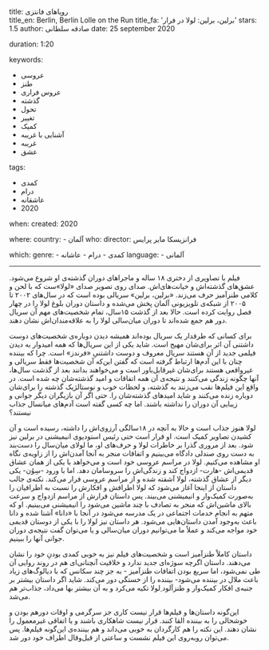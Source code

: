 
title: رویاهای فانتزی  
title_en: Berlin, Berlin Lolle on the Run
title_fa: 'برلین، برلین: لولا در فرار'
stars: 1.5 
author: صادقه سلطانی
date: 25 september 2020

duration: 1:20

keywords:
  - عروسی
  - طنز
  - عروس فراری
  - گذشته
  - تحول
  - تغییر
  - کمیک
  - آشنایی با غریبه
  - غریبه
  - عشق

tags:
  - کمدی
  - درام
  - عاشقانه
  - 2020  

when:
  created: 2020

where:
  country:
    - آلمان 
who:
  director: فرانزیسکا مایر پرایس  

which:
  genre:
    - کمدی
    - درام
    - عاشانه
  language:
    - آلمانی
   
---

فیلم با تصاویری از دختری ۱۸ ساله و ماجراهای دوران گذشته‌ی او شروع می‌شود. عشق‌های گذشته‌اش و خیانت‌های‌اش. صدای روی تصویر صدای «لولا»ست که با لحن و کلامی طنزآمیز حرف می‌زند. «برلین، برلین» سریالی بوده است که در سال‌های ۲۰۰۲ تا ۲۰۰۵ از شبکه‌ی تلویزیونی آلمان پخش می‌شده و داستان دوران بلوغ لولا را در چهار فصل روایت کرده است. حالا بعد از گذشت ۱۵سال، تمام شخصیت‌های مهم آن سریال دور هم جمع شده‌اند تا دوران میان‌سالی لولا را به علاقه‌مندان‌اش نشان دهند. 

برای کسانی که طرفدار یک سریال بوده‌اند همیشه دیدن دوباره‌ی شخصیت‌های دوست داشتنی‌ آن اثر برای‌شان مهیج است. شاید یکی از این سریال‌ها که همه امیدوار به دیدن فیلمی جدید از آن هستند سریال معروف و دوست داشتنیِ «فرندز» است. چرا که بیننده چنان با این آدم‌ها ارتباط گرفته است که گفتن این‌که آن شخصیت‌ها فقط سریالی و غیرواقعی هستند برای‌شان غیرقابل‌باور است و می‌خواهند بدانند بعد از گذشت سال‌ها، آنها چگونه زندگی می‌کنند و نتیجه‌ی آن همه اتفاقات و امید گذشته‌شان چه شده است. در واقع این فیلم‌ها نقب می‌زنند به گذشته، و لحظات خوب و نوستالژیک گذشته را برای‌شان دوباره زنده می‌کنند و شاید امیدهای گذشته‌شان را. حتی اگر آن بازیگران دیگر جوانی و زیبایی آن دوران را نداشته باشند. اما چه کسی گفته است آدم‌های میانسال جذاب نیستند؟ 

لولا هنوز جذاب است و حالا به آنچه در ۱۸سالگی آرزوی‌اش را داشته، رسیده است و آن کشیدن تصاویر کمیک است. او قرار است حتی رئیس استودیوی انیمیشنی در برلین نیز شود.  بعد از مروری گذرا بر خاطرات لولا و حرف‌های او، ما لولای میان‌سال را دست‌بند به دست روی صندلی دادگاه می‌بینیم و اتفاقات منجر به آنجا آمدن‌اش را از زاویه‌ی نگاه او مشاهده می‌کنیم.  لولا در مراسم عروسی خود است و می‌خواهد با یکی از همان عشاق قدیمی‌اش -هارت- ازدواج کند و زندگی‌اش را سروسامان دهد.  اما با ورود -سِوُن- یکی دیگر از عشاق گذشته، لولا آشفته شده و از مراسم عروسی فرار می‌کند. نکته‌ی جالب داستان از اینجا آغاز می‌شود که لولا اطرافش و افکارش را نسبت به اطرافیان را به‌صورت کمیک‌وار و انیمیشنی می‌بیند. پس داستان فرارش از مراسم ازدواج و سرعت بالای ماشین‌اش که منجر به تصادف با چند ماشین می‌شود را انیمیشنی می‌بینیم. او که متهم به انجام خدمات اجتماعی در یک مدرسه می‌شود در آنجا با «دانا» آشنا شده و دانا باعث به‌وجود آمدن داستان‌هایی می‌شود. هر داستان نیز لولا را با یکی از دوستان قدیمی خود مواجه می‌کند و عملاً ما می‌توانیم دوران میان‌سالی و یا می‌توان گفت نتیجه‌ی دوران جوانی آنها را ببینیم. 

داستان کاملاْ طنزآمیز است و شخصیت‌های فیلم نیز به خوبی کمدی بودنِ خود را نشان می‌دهند. داستان اگرچه سوژه‌ای جدید ندارد و خلاقیت آنچنانی‌ای هم در روند روایی آن طی نمی‌شود، اما سریع بودن اتفافات طنزآمیز - به جز چند سکانس که با دیالوگ‌های زیاد باعث ملال در بیننده می‌شود- بیننده را از خستگی دور می‌کند. شاید اگر داستان بیشتر بر جنبه‌ی افکار کمیک‌وار و طنزآلود ِلولا تکیه می‌کرد و به آن بیشتر بها می‌داد، جذاب‌تر هم می‌شد.

این‌گونه داستان‌ها و فیلم‌ها قرار نیست کاری جز سرگرمی و اوقات دورهم بودن و خوشحالی را به بیننده القا کنند. قرار نیست شاهکاری باشند و یا اتفاقی غیرمعمول را نشان دهند. این نکته را هم کارگردان به خوبی می‌داند و هم بیننده‌ی این‌گونه فیلم‌ها. پس می‌توان روبه‌روی‌ این فیلم نشست و ساعتی از قیل‌و‌قال اطراف خود دور شد.